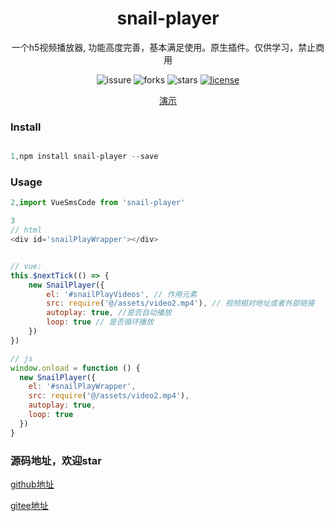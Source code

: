 

<div align='center'>

# snail-player
一个h5视频播放器, 功能高度完善，基本满足使用。原生插件。仅供学习，禁止商用

![issure](https://img.shields.io/github/issues/snail-boy/snail-player)
![forks](https://img.shields.io/github/forks/snail-boy/snail-player)
![stars](https://img.shields.io/github/stars/snail-boy/snail-player)
[![license](https://img.shields.io/github/license/snail-boy/snail-player)](https://github.com/snail-boy/snail-player/blob/master/LICENSE)


[演示](https://webrabbit.oss-cn-beijing.aliyuncs.com/drawingbed/snailplayer%E6%BC%94%E7%A4%BA.mp4)


<div align='left'>


<h3>Install</h3>

```js

1,npm install snail-player --save

```


<h3>Usage</h3>

``` js
2,import VueSmsCode from 'snail-player'

3
// html
<div id='snailPlayWrapper'></div>


// vue:
this.$nextTick(() => {
    new SnailPlayer({
        el: '#snailPlayVideos', // 作用元素
        src: require('@/assets/video2.mp4'), // 视频相对地址或者外部链接
        autoplay: true, //是否自动播放
        loop: true // 是否循环播放
    })
})

// js
window.onload = function () {
  new SnailPlayer({
    el: '#snailPlayWrapper',
    src: require('@/assets/video2.mp4'),
    autoplay: true,
    loop: true
  })
}

```


</div>

</div>

<h3>源码地址，欢迎star</h3>

[github地址](https://github.com/snail-boy/snail-player)

[gitee地址](https://gitee.com/snailwebboy/snail-player)
